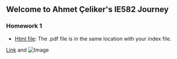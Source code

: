 ## Welcome to Ahmet Çeliker's IE582 Journey



### Homework 1 

* [Html file](https://github.com/BU-IE-582/fall-24-AhmetCeliker/blob/main/HW1.html): The .pdf file is in the same location with your index file.



[Link](url) and ![Image](src)
```





